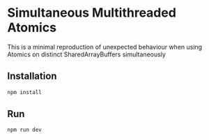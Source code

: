 # Simultaneous Multithreaded Atomics

This is a minimal reproduction of unexpected behaviour when using Atomics on distinct SharedArrayBuffers simultaneously

## Installation

```bash
npm install
```

## Run

```
npm run dev
```
